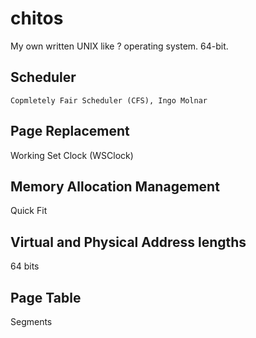 # chitos
My own written UNIX like ? operating system. 64-bit.

## Scheduler
```
Copmletely Fair Scheduler (CFS), Ingo Molnar
```

## Page Replacement
Working Set Clock (WSClock)

## Memory Allocation Management
Quick Fit

## Virtual and Physical Address lengths
64 bits

## Page Table
Segments
